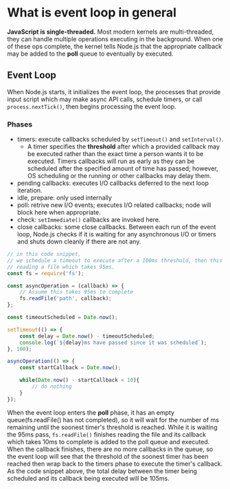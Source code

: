 # What is event loop in general
**JavaScript is single-threaded.**
Most modern kernels are multi-threaded, they can handle multiple operations executing in the background. When one of these ops complete, the kernel tells Node.js that the appropriate callback may be added to the **poll** queue to eventually by executed.

## Event Loop
When Node.js starts, it initializes the event loop, the processes that provide input script which may make async API calls, schedule timers, or call `process.nextTick()`, then begins processing the event loop.

### Phases
* timers: execute callbacks scheduled by `setTimeout()` and `setInterval()`.
  * A timer specifies the **threshold** after which a provided callback may be executed rather than the exact time a person wants it to be executed. Timers callbacks will run as early as they can be scheduled after the specified amount of time has passed; however, OS scheduling or the running or other callbacks may delay them.
* pending callbacks: executes I/O callbacks deferred to the next loop iteration.
* idle, prepare: only used internally
* poll: retrive new I/O events; executes I/O related callbacks; node will block here when appropriate.
* check: `setImmediate()` callbacks are invoked here.
* close callbacks: some close callbacks.
Between each run of the event loop, Node.js checks if it is waiting for any asynchronous I/O or timers and shuts down cleanly if there are not any.

```JavaScript
// in this code snippet, 
// we schedule a timeout to execute after a 100ms threshold, then this script starts asynchornously
// reading a file which takes 95ms.
const fs = require('fs');

const asyncOperation = (callback) => {
    // Assume this takes 95ms to complete
    fs.readFile('path', callback);
};

const timeoutScheduled = Date.now();

setTimeout(() => {
    const delay = Date.now() - timeoutScheduled;
    console.log(`${delay}ms have passed since it was scheduled`);
}, 100);

asyncOperation(() => {
    const startCallback = Date.now();

    while(Date.now() - startCallback < 10){
        // do nothing
    }
});
```
When the event loop enters the **poll** phase, it has an empty queue(fs.readFile() has not completed), so it will wait for the number of ms remaining until the soonest timer's threshold is reached. While it is waiting the 95ms pass, `fs.readFile()` finishes reading the file and its callback which takes 10ms to complete is added to the poll queue and executed. When the callback finishes, there are no more callbacks in the queue, so the event loop will see that the threshold of the soonest timer has been reached then wrap back to the timers phase to execute the timer's callback. As the code snippet above, the total delay between the timer being scheduled and its callback being executed will be 105ms.
